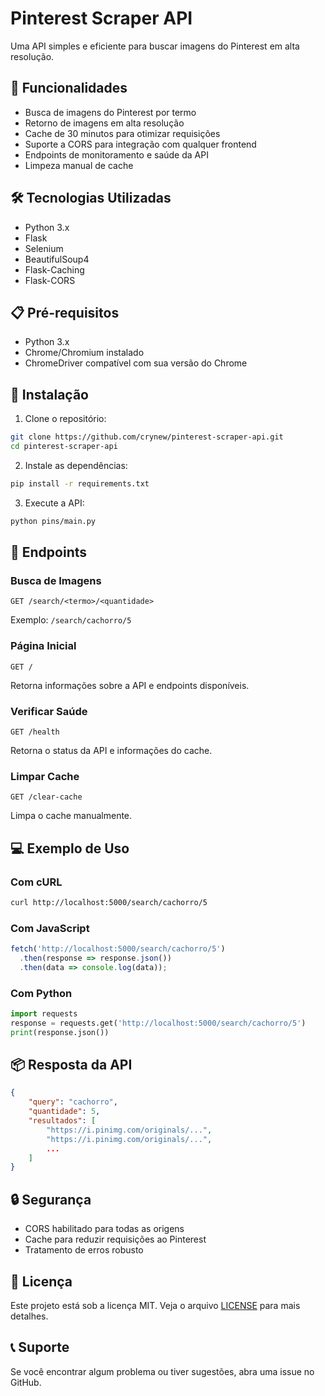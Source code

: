 # Pinterest Scraper API

Uma API simples e eficiente para buscar imagens do Pinterest em alta resolução.

## 🚀 Funcionalidades

- Busca de imagens do Pinterest por termo
- Retorno de imagens em alta resolução
- Cache de 30 minutos para otimizar requisições
- Suporte a CORS para integração com qualquer frontend
- Endpoints de monitoramento e saúde da API
- Limpeza manual de cache

## 🛠️ Tecnologias Utilizadas

- Python 3.x
- Flask
- Selenium
- BeautifulSoup4
- Flask-Caching
- Flask-CORS

## 📋 Pré-requisitos

- Python 3.x
- Chrome/Chromium instalado
- ChromeDriver compatível com sua versão do Chrome

## 🔧 Instalação

1. Clone o repositório:
```bash
git clone https://github.com/crynew/pinterest-scraper-api.git
cd pinterest-scraper-api
```

2. Instale as dependências:
```bash
pip install -r requirements.txt
```

3. Execute a API:
```bash
python pins/main.py
```

## 📡 Endpoints

### Busca de Imagens
```
GET /search/<termo>/<quantidade>
```
Exemplo: `/search/cachorro/5`

### Página Inicial
```
GET /
```
Retorna informações sobre a API e endpoints disponíveis.

### Verificar Saúde
```
GET /health
```
Retorna o status da API e informações do cache.

### Limpar Cache
```
GET /clear-cache
```
Limpa o cache manualmente.

## 💻 Exemplo de Uso

### Com cURL
```bash
curl http://localhost:5000/search/cachorro/5
```

### Com JavaScript
```javascript
fetch('http://localhost:5000/search/cachorro/5')
  .then(response => response.json())
  .then(data => console.log(data));
```

### Com Python
```python
import requests
response = requests.get('http://localhost:5000/search/cachorro/5')
print(response.json())
```

## 📦 Resposta da API

```json
{
    "query": "cachorro",
    "quantidade": 5,
    "resultados": [
        "https://i.pinimg.com/originals/...",
        "https://i.pinimg.com/originals/...",
        ...
    ]
}
```

## 🔒 Segurança

- CORS habilitado para todas as origens
- Cache para reduzir requisições ao Pinterest
- Tratamento de erros robusto

## 📝 Licença

Este projeto está sob a licença MIT. Veja o arquivo [LICENSE](LICENSE) para mais detalhes.

## 📞 Suporte

Se você encontrar algum problema ou tiver sugestões, abra uma issue no GitHub.
